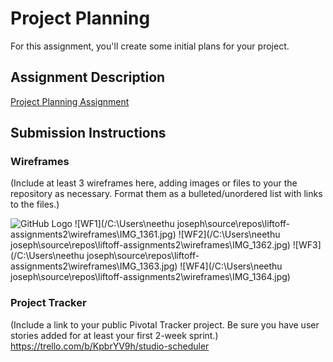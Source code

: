 # Project Planning
For this assignment, you'll create some initial plans for your project.

## Assignment Description
[Project Planning Assignment](https://education.launchcode.org/liftoff/assignments/planning/)

## Submission Instructions

### Wireframes

(Include at least 3 wireframes here, adding images or files to your the repository as necessary. Format them as a bulleted/unordered list with links to the files.)

![GitHub Logo](/images/logo.png)
![WF1](/C:\Users\neethu joseph\source\repos\liftoff-assignments2\wireframes\IMG_1361.jpg)
![WF2](/C:\Users\neethu joseph\source\repos\liftoff-assignments2\wireframes\IMG_1362.jpg)
![WF3](/C:\Users\neethu joseph\source\repos\liftoff-assignments2\wireframes\IMG_1363.jpg)
![WF4](/C:\Users\neethu joseph\source\repos\liftoff-assignments2\wireframes\IMG_1364.jpg)



### Project Tracker

(Include a link to your public Pivotal Tracker project. Be sure you have user stories added for at least your first 2-week sprint.)
https://trello.com/b/KpbrYV9h/studio-scheduler